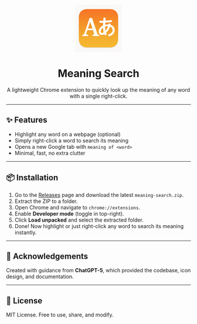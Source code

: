 <p align="center">
  <img src="icon128.png" alt="Meaning Search Icon" width="128">
</p>

<h1 align="center">Meaning Search</h1>

<p align="center">
  A lightweight Chrome extension to quickly look up the meaning of any word with a single right-click.
</p>

---

## ✨ Features
- Highlight any word on a webpage (optional)
- Simply right-click a word to search its meaning
- Opens a new Google tab with `meaning of <word>`
- Minimal, fast, no extra clutter

---

## 📦 Installation

1. Go to the [Releases](../../releases) page and download the latest `meaning-search.zip`.
2. Extract the ZIP to a folder.
3. Open Chrome and navigate to `chrome://extensions`.
4. Enable **Developer mode** (toggle in top-right).
5. Click **Load unpacked** and select the extracted folder.
6. Done! Now highlight or just right-click any word to search its meaning instantly.

---

## 🙌 Acknowledgements
Created with guidance from **ChatGPT-5**, which provided the codebase, icon design, and documentation.

---

## 📜 License
MIT License. Free to use, share, and modify.
